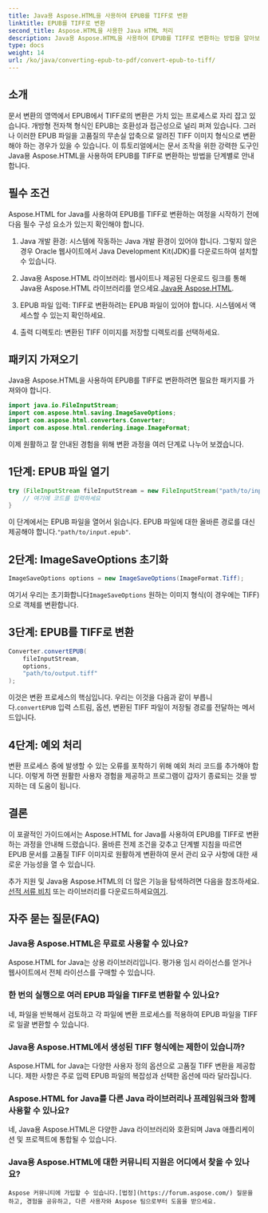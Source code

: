 ```yaml
---
title: Java용 Aspose.HTML을 사용하여 EPUB를 TIFF로 변환
linktitle: EPUB를 TIFF로 변환
second_title: Aspose.HTML을 사용한 Java HTML 처리
description: Java용 Aspose.HTML을 사용하여 EPUB를 TIFF로 변환하는 방법을 알아보세요. 고품질 문서 변환을 위한 단계별 가이드를 따르세요.
type: docs
weight: 14
url: /ko/java/converting-epub-to-pdf/convert-epub-to-tiff/
---
```


## 소개

문서 변환의 영역에서 EPUB에서 TIFF로의 변환은 가치 있는 프로세스로 자리 잡고 있습니다. 개방형 전자책 형식인 EPUB는 호환성과 접근성으로 널리 퍼져 있습니다. 그러나 이러한 EPUB 파일을 고품질의 무손실 압축으로 알려진 TIFF 이미지 형식으로 변환해야 하는 경우가 있을 수 있습니다. 이 튜토리얼에서는 문서 조작을 위한 강력한 도구인 Java용 Aspose.HTML을 사용하여 EPUB를 TIFF로 변환하는 방법을 단계별로 안내합니다.

## 필수 조건

Aspose.HTML for Java를 사용하여 EPUB를 TIFF로 변환하는 여정을 시작하기 전에 다음 필수 구성 요소가 있는지 확인해야 합니다.

1. Java 개발 환경: 시스템에 작동하는 Java 개발 환경이 있어야 합니다. 그렇지 않은 경우 Oracle 웹사이트에서 Java Development Kit(JDK)를 다운로드하여 설치할 수 있습니다.

2.  Java용 Aspose.HTML 라이브러리: 웹사이트나 제공된 다운로드 링크를 통해 Java용 Aspose.HTML 라이브러리를 얻으세요.[Java용 Aspose.HTML](https://releases.aspose.com/html/java/).

3. EPUB 파일 입력: TIFF로 변환하려는 EPUB 파일이 있어야 합니다. 시스템에서 액세스할 수 있는지 확인하세요.

4. 출력 디렉토리: 변환된 TIFF 이미지를 저장할 디렉토리를 선택하세요.

## 패키지 가져오기

Java용 Aspose.HTML을 사용하여 EPUB를 TIFF로 변환하려면 필요한 패키지를 가져와야 합니다.

```java
import java.io.FileInputStream;
import com.aspose.html.saving.ImageSaveOptions;
import com.aspose.html.converters.Converter;
import com.aspose.html.rendering.image.ImageFormat;
```

이제 원활하고 잘 안내된 경험을 위해 변환 과정을 여러 단계로 나누어 보겠습니다.


## 1단계: EPUB 파일 열기

```java
try (FileInputStream fileInputStream = new FileInputStream("path/to/input.epub")) {
    // 여기에 코드를 입력하세요
}
```

이 단계에서는 EPUB 파일을 열어서 읽습니다. EPUB 파일에 대한 올바른 경로를 대신 제공해야 합니다.`"path/to/input.epub"`.

## 2단계: ImageSaveOptions 초기화

```java
ImageSaveOptions options = new ImageSaveOptions(ImageFormat.Tiff);
```

 여기서 우리는 초기화합니다`ImageSaveOptions` 원하는 이미지 형식(이 경우에는 TIFF)으로 객체를 변환합니다.

## 3단계: EPUB를 TIFF로 변환

```java
Converter.convertEPUB(
    fileInputStream,
    options,
    "path/to/output.tiff"
);
```

 이것은 변환 프로세스의 핵심입니다. 우리는 이것을 다음과 같이 부릅니다.`convertEPUB` 입력 스트림, 옵션, 변환된 TIFF 파일이 저장될 경로를 전달하는 메서드입니다.

## 4단계: 예외 처리

변환 프로세스 중에 발생할 수 있는 오류를 포착하기 위해 예외 처리 코드를 추가해야 합니다. 이렇게 하면 원활한 사용자 경험을 제공하고 프로그램이 갑자기 종료되는 것을 방지하는 데 도움이 됩니다.

## 결론

이 포괄적인 가이드에서는 Aspose.HTML for Java를 사용하여 EPUB를 TIFF로 변환하는 과정을 안내해 드렸습니다. 올바른 전제 조건을 갖추고 단계별 지침을 따르면 EPUB 문서를 고품질 TIFF 이미지로 원활하게 변환하여 문서 관리 요구 사항에 대한 새로운 가능성을 열 수 있습니다.

추가 지원 및 Java용 Aspose.HTML의 더 많은 기능을 탐색하려면 다음을 참조하세요.[선적 서류 비치](https://reference.aspose.com/html/java/) 또는 라이브러리를 다운로드하세요[여기](https://releases.aspose.com/html/java/).

## 자주 묻는 질문(FAQ)

### Java용 Aspose.HTML은 무료로 사용할 수 있나요?
   Aspose.HTML for Java는 상용 라이브러리입니다. 평가용 임시 라이선스를 얻거나 웹사이트에서 전체 라이선스를 구매할 수 있습니다.

### 한 번의 실행으로 여러 EPUB 파일을 TIFF로 변환할 수 있나요?
   네, 파일을 반복해서 검토하고 각 파일에 변환 프로세스를 적용하여 EPUB 파일을 TIFF로 일괄 변환할 수 있습니다.

### Java용 Aspose.HTML에서 생성된 TIFF 형식에는 제한이 있습니까?
   Aspose.HTML for Java는 다양한 사용자 정의 옵션으로 고품질 TIFF 변환을 제공합니다. 제한 사항은 주로 입력 EPUB 파일의 복잡성과 선택한 옵션에 따라 달라집니다.

### Aspose.HTML for Java를 다른 Java 라이브러리나 프레임워크와 함께 사용할 수 있나요?
   네, Java용 Aspose.HTML은 다양한 Java 라이브러리와 호환되며 Java 애플리케이션 및 프로젝트에 통합될 수 있습니다.

### Java용 Aspose.HTML에 대한 커뮤니티 지원은 어디에서 찾을 수 있나요?
    Aspose 커뮤니티에 가입할 수 있습니다.[법정](https://forum.aspose.com/) 질문을 하고, 경험을 공유하고, 다른 사용자와 Aspose 팀으로부터 도움을 받으세요.
